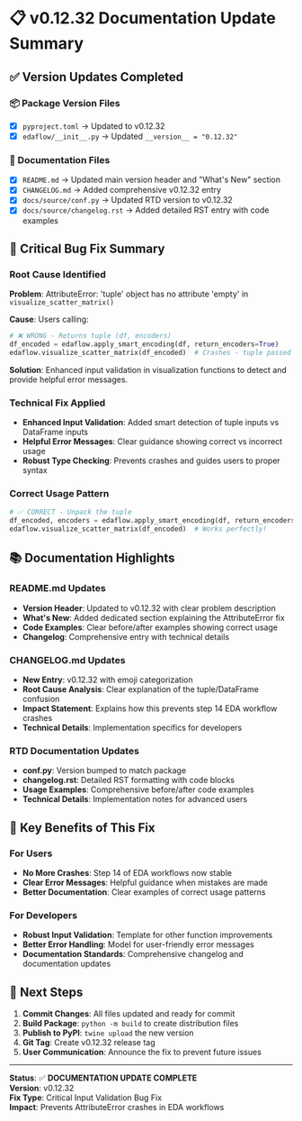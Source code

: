 # 📋 v0.12.32 Documentation Update Summary

## ✅ Version Updates Completed

### 📦 Package Version Files
- [x] `pyproject.toml` → Updated to v0.12.32
- [x] `edaflow/__init__.py` → Updated `__version__ = "0.12.32"`

### 📄 Documentation Files  
- [x] `README.md` → Updated main version header and "What's New" section
- [x] `CHANGELOG.md` → Added comprehensive v0.12.32 entry
- [x] `docs/source/conf.py` → Updated RTD version to v0.12.32
- [x] `docs/source/changelog.rst` → Added detailed RST entry with code examples

## 🐛 Critical Bug Fix Summary

### Root Cause Identified
**Problem**: AttributeError: 'tuple' object has no attribute 'empty' in `visualize_scatter_matrix()`

**Cause**: Users calling:
```python
# ❌ WRONG - Returns tuple (df, encoders)
df_encoded = edaflow.apply_smart_encoding(df, return_encoders=True)  
edaflow.visualize_scatter_matrix(df_encoded)  # Crashes - tuple passed instead of DataFrame!
```

**Solution**: Enhanced input validation in visualization functions to detect and provide helpful error messages.

### Technical Fix Applied
- **Enhanced Input Validation**: Added smart detection of tuple inputs vs DataFrame inputs
- **Helpful Error Messages**: Clear guidance showing correct vs incorrect usage
- **Robust Type Checking**: Prevents crashes and guides users to proper syntax

### Correct Usage Pattern
```python
# ✅ CORRECT - Unpack the tuple
df_encoded, encoders = edaflow.apply_smart_encoding(df, return_encoders=True)
edaflow.visualize_scatter_matrix(df_encoded)  # Works perfectly!
```

## 📚 Documentation Highlights

### README.md Updates
- **Version Header**: Updated to v0.12.32 with clear problem description
- **What's New**: Added dedicated section explaining the AttributeError fix
- **Code Examples**: Clear before/after examples showing correct usage
- **Changelog**: Comprehensive entry with technical details

### CHANGELOG.md Updates
- **New Entry**: v0.12.32 with emoji categorization
- **Root Cause Analysis**: Clear explanation of the tuple/DataFrame confusion
- **Impact Statement**: Explains how this prevents step 14 EDA workflow crashes
- **Technical Details**: Implementation specifics for developers

### RTD Documentation Updates
- **conf.py**: Version bumped to match package
- **changelog.rst**: Detailed RST formatting with code blocks
- **Usage Examples**: Comprehensive before/after code examples
- **Technical Details**: Implementation notes for advanced users

## 🎯 Key Benefits of This Fix

### For Users
- **No More Crashes**: Step 14 of EDA workflows now stable
- **Clear Error Messages**: Helpful guidance when mistakes are made
- **Better Documentation**: Clear examples of correct usage patterns

### For Developers  
- **Robust Input Validation**: Template for other function improvements
- **Better Error Handling**: Model for user-friendly error messages
- **Documentation Standards**: Comprehensive changelog and documentation updates

## 🚀 Next Steps

1. **Commit Changes**: All files updated and ready for commit
2. **Build Package**: `python -m build` to create distribution files
3. **Publish to PyPI**: `twine upload` the new version
4. **Git Tag**: Create v0.12.32 release tag
5. **User Communication**: Announce the fix to prevent future issues

---

**Status**: ✅ **DOCUMENTATION UPDATE COMPLETE**  
**Version**: v0.12.32  
**Fix Type**: Critical Input Validation Bug Fix  
**Impact**: Prevents AttributeError crashes in EDA workflows
